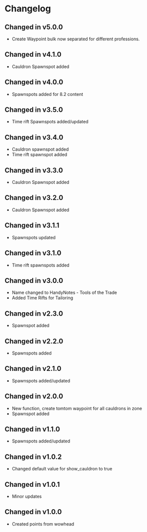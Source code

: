 # Changelog

## Changed in v5.0.0
* Create Waypoint bulk now separated for different professions.

## Changed in v4.1.0
* Cauldron Spawnspot added

## Changed in v4.0.0
* Spawnspots added for 8.2 content

## Changed in v3.5.0
* Time rift Spawnspots added/updated

## Changed in v3.4.0
* Cauldron spawnspot added
* Time rift spawnspot added

## Changed in v3.3.0
* Cauldron Spawnspot added

## Changed in v3.2.0
* Cauldron Spawnspot added

## Changed in v3.1.1
* Spawnspots updated

## Changed in v3.1.0
* Time rift spawnspots added

## Changed in v3.0.0
* Name changed to HandyNotes - Tools of the Trade
* Added Time Rifts for Tailoring

## Changed in v2.3.0
* Spawnspot added

## Changed in v2.2.0
* Spawnspots added

## Changed in v2.1.0
* Spawnspots added/updated

## Changed in v2.0.0
* New function, create tomtom waypoint for all cauldrons in zone
* Spawnspot added

## Changed in v1.1.0
* Spawnspots added/updated

## Changed in v1.0.2
* Changed default value for show_cauldron to true

## Changed in v1.0.1
* Minor updates

## Changed in v1.0.0
* Created points from wowhead


